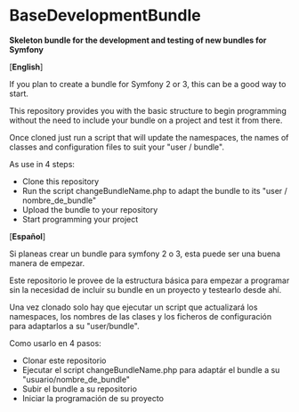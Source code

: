 # BaseDevelopmentBundle

__Skeleton bundle for the development and testing of new bundles for Symfony__

[__English__]

If you plan to create a bundle for Symfony 2 or 3, this can be a good way to start.

This repository provides you with the basic structure to begin programming without the need to include your bundle on a project and test it from there.

Once cloned just run a script that will update the namespaces, the names of classes and configuration files to suit your "user / bundle".

As use in 4 steps:
- Clone this repository
- Run the script changeBundleName.php to adapt the bundle to its "user / nombre_de_bundle"
- Upload the bundle to your repository
- Start programming your project

[__Español__]

Si planeas crear un bundle para symfony 2 o 3, esta puede ser una buena manera de empezar.

Este repositorio le provee de la estructura básica para empezar a programar sin la necesidad de incluir su bundle en un proyecto y testearlo desde ahí.

Una vez clonado solo hay que ejecutar un script que actualizará los namespaces, los nombres de las clases y los ficheros de configuración para adaptarlos a su "user/bundle".

Como usarlo en 4 pasos:
- Clonar este repositorio
- Ejecutar el script changeBundleName.php para adaptár el bundle a su "usuario/nombre_de_bundle"
- Subir el bundle a su repositorio
- Iniciar la programación de su proyecto

